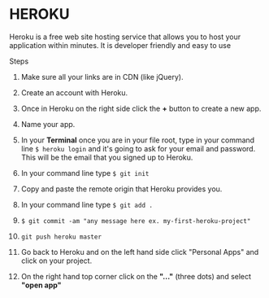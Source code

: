 # HEROKU

Heroku is a free web site hosting service that allows you to host your application within minutes.
It is developer friendly and easy to use

Steps

1. Make sure all your links are in CDN (like jQuery).

1. Create an account with Heroku.

1. Once in Heroku on the right side click the **+** button to create a new app.

1. Name your app.

1. In your **Terminal** once you are in your file root, type in your command line ```$ heroku login``` and it's going to ask for your email and password. This will be the email that you signed up to Heroku.

1. In your command line type ```$ git init```

1. Copy and paste the remote origin that Heroku provides you.

1. In your command line type ```$ git add .```

1.  ```$ git commit -am "any message here ex. my-first-heroku-project"```

1. ```git push heroku master```

1. Go back to Heroku and on the left hand side click "Personal Apps" and click on your project.

1. On the right hand top corner click on the **"..."** (three dots) and select **"open app"**